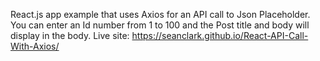 React.js app example that uses Axios for an API call to Json
Placeholder. 
You can enter an Id number from 1 to 100 and the Post title
and body will display in the body.
Live site: https://seanclark.github.io/React-API-Call-With-Axios/ 




